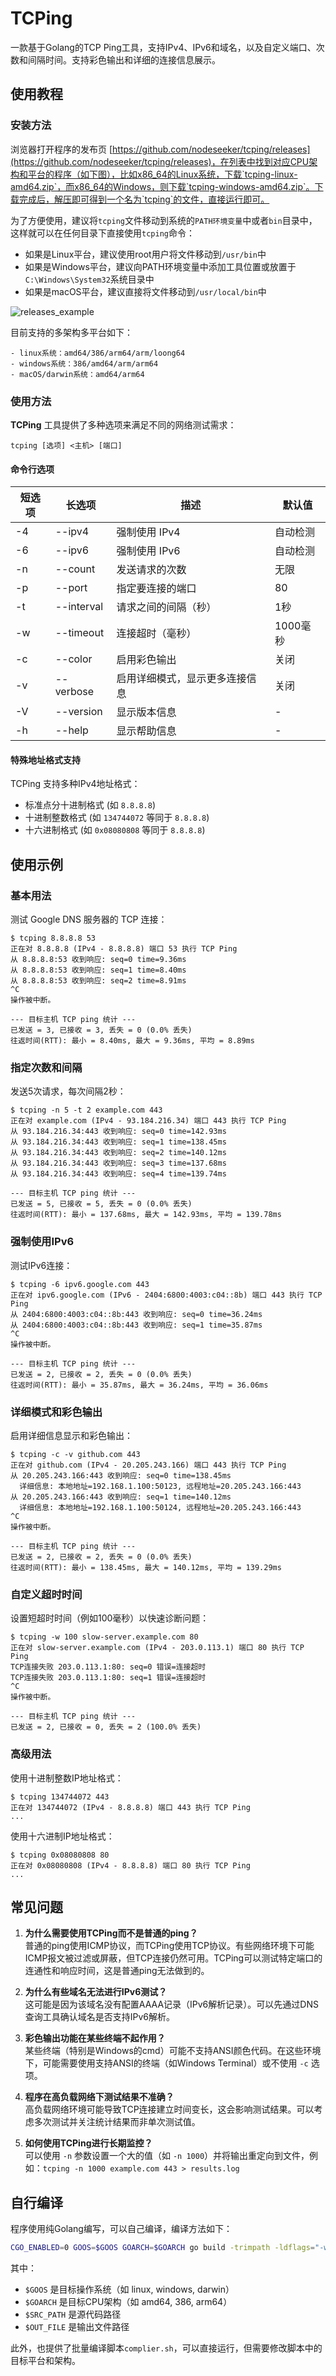 # TCPing

一款基于Golang的TCP Ping工具，支持IPv4、IPv6和域名，以及自定义端口、次数和间隔时间。支持彩色输出和详细的连接信息展示。

## 使用教程
### 安装方法

浏览器打开程序的发布页 [https://github.com/nodeseeker/tcping/releases](https://github.com/nodeseeker/tcping/releases)，在列表中找到对应CPU架构和平台的程序（如下图），比如x86_64的Linux系统，下载`tcping-linux-amd64.zip`，而x86_64的Windows，则下载`tcping-windows-amd64.zip`。下载完成后，解压即可得到一个名为`tcping`的文件，直接运行即可。

为了方便使用，建议将`tcping`文件移动到系统的`PATH环境变量`中或者`bin`目录中，这样就可以在任何目录下直接使用`tcping`命令：
- 如果是Linux平台，建议使用root用户将文件移动到`/usr/bin`中
- 如果是Windows平台，建议向PATH环境变量中添加工具位置或放置于`C:\Windows\System32`系统目录中
- 如果是macOS平台，建议直接将文件移动到`/usr/local/bin`中

![releases_example](https://raw.githubusercontent.com/nodeseeker/tcping/refs/heads/main/assets/tcping_releases.jpg)

目前支持的多架构多平台如下：

```
- linux系统：amd64/386/arm64/arm/loong64
- windows系统：386/amd64/arm/arm64
- macOS/darwin系统：amd64/arm64
```

### 使用方法

**TCPing** 工具提供了多种选项来满足不同的网络测试需求：

```
tcping [选项] <主机> [端口]
```

#### 命令行选项

| 短选项 | 长选项      | 描述                             | 默认值    |
|------|------------|----------------------------------|----------|
| -4   | --ipv4     | 强制使用 IPv4                      | 自动检测   |
| -6   | --ipv6     | 强制使用 IPv6                      | 自动检测   |
| -n   | --count    | 发送请求的次数                      | 无限      |
| -p   | --port     | 指定要连接的端口                    | 80       |
| -t   | --interval | 请求之间的间隔（秒）                 | 1秒       |
| -w   | --timeout  | 连接超时（毫秒）                    | 1000毫秒  |
| -c   | --color    | 启用彩色输出                        | 关闭      |
| -v   | --verbose  | 启用详细模式，显示更多连接信息         | 关闭      |
| -V   | --version  | 显示版本信息                        | -        |
| -h   | --help     | 显示帮助信息                        | -        |

#### 特殊地址格式支持

TCPing 支持多种IPv4地址格式：
- 标准点分十进制格式 (如 `8.8.8.8`)
- 十进制整数格式 (如 `134744072` 等同于 `8.8.8.8`)
- 十六进制格式 (如 `0x08080808` 等同于 `8.8.8.8`)

## 使用示例

### 基本用法

测试 Google DNS 服务器的 TCP 连接：

```
$ tcping 8.8.8.8 53
正在对 8.8.8.8 (IPv4 - 8.8.8.8) 端口 53 执行 TCP Ping
从 8.8.8.8:53 收到响应: seq=0 time=9.36ms
从 8.8.8.8:53 收到响应: seq=1 time=8.40ms
从 8.8.8.8:53 收到响应: seq=2 time=8.91ms
^C
操作被中断。

--- 目标主机 TCP ping 统计 ---
已发送 = 3, 已接收 = 3, 丢失 = 0 (0.0% 丢失)
往返时间(RTT): 最小 = 8.40ms, 最大 = 9.36ms, 平均 = 8.89ms
```

### 指定次数和间隔

发送5次请求，每次间隔2秒：

```
$ tcping -n 5 -t 2 example.com 443
正在对 example.com (IPv4 - 93.184.216.34) 端口 443 执行 TCP Ping
从 93.184.216.34:443 收到响应: seq=0 time=142.93ms
从 93.184.216.34:443 收到响应: seq=1 time=138.45ms
从 93.184.216.34:443 收到响应: seq=2 time=140.12ms
从 93.184.216.34:443 收到响应: seq=3 time=137.68ms
从 93.184.216.34:443 收到响应: seq=4 time=139.74ms

--- 目标主机 TCP ping 统计 ---
已发送 = 5, 已接收 = 5, 丢失 = 0 (0.0% 丢失)
往返时间(RTT): 最小 = 137.68ms, 最大 = 142.93ms, 平均 = 139.78ms
```

### 强制使用IPv6

测试IPv6连接：

```
$ tcping -6 ipv6.google.com 443
正在对 ipv6.google.com (IPv6 - 2404:6800:4003:c04::8b) 端口 443 执行 TCP Ping
从 2404:6800:4003:c04::8b:443 收到响应: seq=0 time=36.24ms
从 2404:6800:4003:c04::8b:443 收到响应: seq=1 time=35.87ms
^C
操作被中断。

--- 目标主机 TCP ping 统计 ---
已发送 = 2, 已接收 = 2, 丢失 = 0 (0.0% 丢失)
往返时间(RTT): 最小 = 35.87ms, 最大 = 36.24ms, 平均 = 36.06ms
```

### 详细模式和彩色输出

启用详细信息显示和彩色输出：

```
$ tcping -c -v github.com 443
正在对 github.com (IPv4 - 20.205.243.166) 端口 443 执行 TCP Ping
从 20.205.243.166:443 收到响应: seq=0 time=138.45ms
  详细信息: 本地地址=192.168.1.100:50123, 远程地址=20.205.243.166:443
从 20.205.243.166:443 收到响应: seq=1 time=140.12ms
  详细信息: 本地地址=192.168.1.100:50124, 远程地址=20.205.243.166:443
^C
操作被中断。

--- 目标主机 TCP ping 统计 ---
已发送 = 2, 已接收 = 2, 丢失 = 0 (0.0% 丢失)
往返时间(RTT): 最小 = 138.45ms, 最大 = 140.12ms, 平均 = 139.29ms
```

### 自定义超时时间

设置短超时时间（例如100毫秒）以快速诊断问题：

```
$ tcping -w 100 slow-server.example.com 80
正在对 slow-server.example.com (IPv4 - 203.0.113.1) 端口 80 执行 TCP Ping
TCP连接失败 203.0.113.1:80: seq=0 错误=连接超时
TCP连接失败 203.0.113.1:80: seq=1 错误=连接超时
^C
操作被中断。

--- 目标主机 TCP ping 统计 ---
已发送 = 2, 已接收 = 0, 丢失 = 2 (100.0% 丢失)
```

### 高级用法

使用十进制整数IP地址格式：

```
$ tcping 134744072 443
正在对 134744072 (IPv4 - 8.8.8.8) 端口 443 执行 TCP Ping
...
```

使用十六进制IP地址格式：

```
$ tcping 0x08080808 80
正在对 0x08080808 (IPv4 - 8.8.8.8) 端口 80 执行 TCP Ping
...
```

## 常见问题

1. **为什么需要使用TCPing而不是普通的ping？**  
   普通的ping使用ICMP协议，而TCPing使用TCP协议。有些网络环境下可能ICMP报文被过滤或屏蔽，但TCP连接仍然可用。TCPing可以测试特定端口的连通性和响应时间，这是普通ping无法做到的。

2. **为什么有些域名无法进行IPv6测试？**  
   这可能是因为该域名没有配置AAAA记录（IPv6解析记录）。可以先通过DNS查询工具确认域名是否支持IPv6解析。

3. **彩色输出功能在某些终端不起作用？**  
   某些终端（特别是Windows的cmd）可能不支持ANSI颜色代码。在这些环境下，可能需要使用支持ANSI的终端（如Windows Terminal）或不使用 `-c` 选项。

4. **程序在高负载网络下测试结果不准确？**  
   高负载网络环境可能导致TCP连接建立时间变长，这会影响测试结果。可以考虑多次测试并关注统计结果而非单次测试值。

5. **如何使用TCPing进行长期监控？**  
   可以使用 `-n` 参数设置一个大的值（如 `-n 1000`）并将输出重定向到文件，例如：`tcping -n 1000 example.com 443 > results.log`

## 自行编译

程序使用纯Golang编写，可以自己编译，编译方法如下：

```bash
CGO_ENABLED=0 GOOS=$GOOS GOARCH=$GOARCH go build -trimpath -ldflags="-w -s" -o "$OUT_FILE" $SRC_PATH
```

其中：
- `$GOOS` 是目标操作系统（如 linux, windows, darwin）
- `$GOARCH` 是目标CPU架构（如 amd64, 386, arm64）
- `$SRC_PATH` 是源代码路径
- `$OUT_FILE` 是输出文件路径

此外，也提供了批量编译脚本`complier.sh`，可以直接运行，但需要修改脚本中的目标平台和架构。
